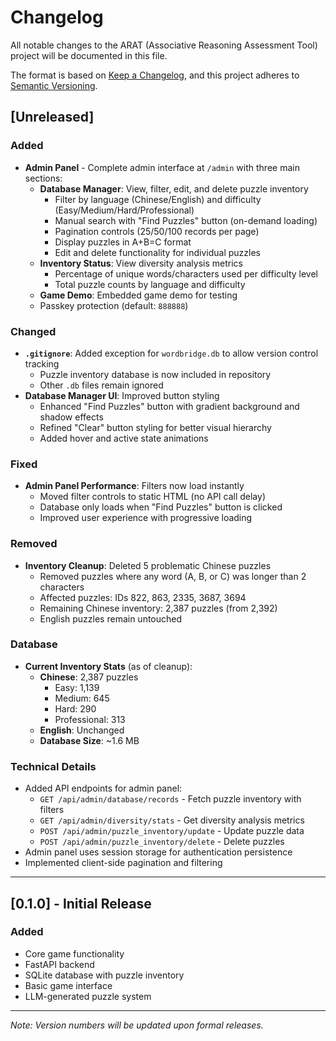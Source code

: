 # Changelog

All notable changes to the ARAT (Associative Reasoning Assessment Tool) project will be documented in this file.

The format is based on [Keep a Changelog](https://keepachangelog.com/en/1.0.0/),
and this project adheres to [Semantic Versioning](https://semver.org/spec/v2.0.0.html).

## [Unreleased]

### Added
- **Admin Panel** - Complete admin interface at `/admin` with three main sections:
  - **Database Manager**: View, filter, edit, and delete puzzle inventory
    - Filter by language (Chinese/English) and difficulty (Easy/Medium/Hard/Professional)
    - Manual search with "Find Puzzles" button (on-demand loading)
    - Pagination controls (25/50/100 records per page)
    - Display puzzles in A+B=C format
    - Edit and delete functionality for individual puzzles
  - **Inventory Status**: View diversity analysis metrics
    - Percentage of unique words/characters used per difficulty level
    - Total puzzle counts by language and difficulty
  - **Game Demo**: Embedded game demo for testing
  - Passkey protection (default: `888888`)

### Changed
- **`.gitignore`**: Added exception for `wordbridge.db` to allow version control tracking
  - Puzzle inventory database is now included in repository
  - Other `.db` files remain ignored
- **Database Manager UI**: Improved button styling
  - Enhanced "Find Puzzles" button with gradient background and shadow effects
  - Refined "Clear" button styling for better visual hierarchy
  - Added hover and active state animations

### Fixed
- **Admin Panel Performance**: Filters now load instantly
  - Moved filter controls to static HTML (no API call delay)
  - Database only loads when "Find Puzzles" button is clicked
  - Improved user experience with progressive loading

### Removed
- **Inventory Cleanup**: Deleted 5 problematic Chinese puzzles
  - Removed puzzles where any word (A, B, or C) was longer than 2 characters
  - Affected puzzles: IDs 822, 863, 2335, 3687, 3694
  - Remaining Chinese inventory: 2,387 puzzles (from 2,392)
  - English puzzles remain untouched

### Database
- **Current Inventory Stats** (as of cleanup):
  - **Chinese**: 2,387 puzzles
    - Easy: 1,139
    - Medium: 645
    - Hard: 290
    - Professional: 313
  - **English**: Unchanged
  - **Database Size**: ~1.6 MB

### Technical Details
- Added API endpoints for admin panel:
  - `GET /api/admin/database/records` - Fetch puzzle inventory with filters
  - `GET /api/admin/diversity/stats` - Get diversity analysis metrics
  - `POST /api/admin/puzzle_inventory/update` - Update puzzle data
  - `POST /api/admin/puzzle_inventory/delete` - Delete puzzles
- Admin panel uses session storage for authentication persistence
- Implemented client-side pagination and filtering

---

## [0.1.0] - Initial Release

### Added
- Core game functionality
- FastAPI backend
- SQLite database with puzzle inventory
- Basic game interface
- LLM-generated puzzle system

---

*Note: Version numbers will be updated upon formal releases.*

